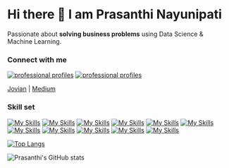 # Hi there 👋 I am Prasanthi Nayunipati

Passionate about **solving business problems** using Data Science & Machine Learning.
### Connect with me

[![professional profiles](https://skillicons.dev/icons?i=linkedin)](https://www.linkedin.com/in/nprasanthi7/)
[![professional profiles](https://skillicons.dev/icons?i=twitter)](https://twitter.com/nprasanthi7)


 [Jovian](http://jovian.ai/prasanthi-vvit) | [Medium](https://medium.com/@nprasanthi7)
### Skill set
[![My Skills](https://skillicons.dev/icons?i=python)](https://www.python.org/doc/)
[![My Skills](https://skillicons.dev/icons?i=bash)]()
[![My Skills](https://skillicons.dev/icons?i=css)]()
[![My Skills](https://skillicons.dev/icons?i=html)](https://www.w3.org/html/)
[![My Skills](https://skillicons.dev/icons?i=git )](https://git-scm.com/)
[![My Skills](https://skillicons.dev/icons?i=github )]()
[![My Skills](https://skillicons.dev/icons?i=mysql)](https://www.mysql.com/)
[![My Skills](https://skillicons.dev/icons?i=octave )]()
[![My Skills](https://skillicons.dev/icons?i=ovscode )]()
[![My Skills](https://skillicons.dev/icons?i=pandas)](https://pandas.pydata.org/)
[![My Skills](https://skillicons.dev/icons?i=scikit)](https://scikit-learn.org/stable/)





[![Top Langs](https://github-readme-stats.vercel.app/api/top-langs/?username=nprasanthi7&layout=compact)](https://github.com/nprasanthi7/github-readme-stats)


![Prasanthi's GitHub stats](https://github-readme-stats.vercel.app/api?username=nprasanthi7&count_private=true&show_icons=true&theme=merko)
